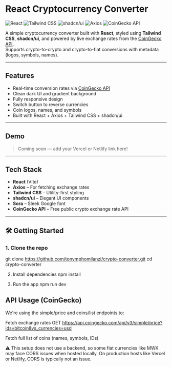 #  React Cryptocurrency Converter

![React](https://img.shields.io/badge/React-20232A?style=for-the-badge&logo=react&logoColor=61DAFB)
![Tailwind CSS](https://img.shields.io/badge/TailwindCSS-0EA5E9?style=for-the-badge&logo=tailwindcss&logoColor=white)
![shadcn/ui](https://img.shields.io/badge/shadcn/ui-darkred?style=for-the-badge)
![Axios](https://img.shields.io/badge/Axios-5A29E4?style=for-the-badge&logo=axios&logoColor=white)
![CoinGecko API](https://img.shields.io/badge/CoinGecko%20API-green?style=for-the-badge)


A simple cryptocurrency converter built with **React**, styled using **Tailwind CSS**, **shadcn/ui**, and powered by live exchange rates from the [CoinGecko API](https://www.coingecko.com/en/api).  
Supports crypto-to-crypto and crypto-to-fiat conversions with metadata (logos, symbols, names).

---

##  Features

- Real-time conversion rates via [CoinGecko API](https://www.coingecko.com/en/api)
- Clean dark UI and gradient background
- Fully responsive design
- Switch button to reverse currencies
- Coin logos, names, and symbols
- Built with React + Axios + Tailwind CSS + shadcn/ui

---

## Demo

> Coming soon — add your Vercel or Netlify link here!

---

## Tech Stack

- **React** (Vite)
- **Axios** – For fetching exchange rates
- **Tailwind CSS** – Utility-first styling
- **shadcn/ui** – Elegant UI components
- **Sora** – Sleek Google font
- **CoinGecko API** – Free public crypto exchange rate API

---

## 🛠️ Getting Started

### 1. Clone the repo


git clone https://github.com/tonymphomilanzi/crypto-converter.git
cd crypto-converter


2. Install dependencies
npm install


3. Run the app
npm run dev 


## API Usage (CoinGecko)
We're using the simple/price and coins/list endpoints to:

Fetch exchange rates
GET https://api.coingecko.com/api/v3/simple/price?ids=bitcoin&vs_currencies=usd

Fetch full list of coins (names, symbols, IDs)

⚠️ This setup does not use a backend, so some fiat currencies like MWK may face CORS issues when hosted locally.
On production hosts like Vercel or Netlify, CORS is typically not an issue.
